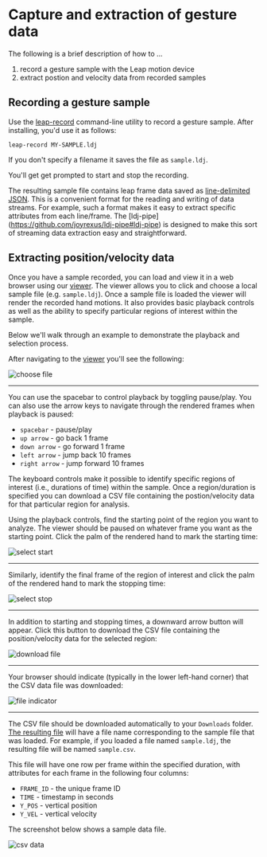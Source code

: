 # Capture and extraction of gesture data

The following is a brief description of how to ... 

1. record a gesture sample with the Leap motion device
2. extract postion and velocity data from recorded samples


## Recording a gesture sample

Use the [leap-record](https://github.com/joyrexus/leap-record#leap-record) command-line utility to record a gesture sample.  After installing, you'd use it as follows:

    leap-record MY-SAMPLE.ldj

If you don't specify a filename it saves the file as `sample.ldj`.

You'll get get prompted to start and stop the recording.

The resulting sample file contains leap frame data saved as [line-delimited JSON](http://en.wikipedia.org/wiki/Line_Delimited_JSON).  This is a convenient format for the reading and writing of data streams.  For example, such a format makes it easy to extract specific attributes from each line/frame.  The [ldj-pipe] (https://github.com/joyrexus/ldj-pipe#ldj-pipe) is designed to make this sort of streaming data extraction easy and straightforward.


## Extracting position/velocity data

Once you have a sample recorded, you can load and view it in a web browser using our
[viewer](http://joyrexus.github.io/sgm/tohf/index.html).  The viewer allows you
to click and choose a local sample file (e.g. `sample.ldj`).  Once a sample
file is loaded the viewer will render the recorded hand motions.  It also
provides basic playback controls as well as the ability to specify particular
regions of interest within the sample.

Below we'll walk through an example to demonstrate the playback and selection
process.

After navigating to the [viewer](http://joyrexus.github.io/sgm/tohf/index.html) you'll see the following: 

![choose file](1-choose.png)

---

You can use the spacebar to control playback by toggling pause/play.  You can
also use the arrow keys to navigate through the rendered frames when playback is paused:

* `spacebar` - pause/play
* `up arrow` - go back 1 frame
* `down arrow` - go forward 1 frame
* `left arrow` - jump back 10 frames
* `right arrow` - jump forward 10 frames

The keyboard controls make it possible to identify specific regions of interest (i.e., durations of time) within the sample.  Once a region/duration is specified you can download a CSV file containing the postion/velocity data for that particular region for analysis.

Using the playback controls, find the starting point of the region you want to
analyze.  The viewer should be paused on whatever frame you want as the
starting point.  Click the palm of the rendered hand to mark the starting time:

![select start](2-start.png)

---

Similarly, identify the final frame of the region of interest and click the
palm of the rendered hand to mark the stopping time:

![select stop](3-stop.png)

---

In addition to starting and stopping times, a downward arrow button will
appear.  Click this button to download the CSV file containing the
position/velocity data for the selected region:

![download file](4-download.png)

---

Your browser should indicate (typically in the lower left-hand corner) that the CSV data file was downloaded:

![file indicator](5-file.png)

---

The CSV file should be downloaded automatically to your `Downloads` folder.
[The resulting file](https://docs.google.com/spreadsheet/ccc?key=0AmrUeNvUdKG1dFlJbUdVRmVCbTNjcVFPUTFRdi1Kb3c&usp=sharing) will have a file name corresponding to the sample file that was loaded.  For example, if you loaded a file named `sample.ldj`, the resulting file will be named `sample.csv`. 

This file will have one row per frame within the specified duration, with
attributes for each frame in the following four columns:

* `FRAME_ID` - the unique frame ID
* `TIME` - timestamp in seconds
* `Y_POS` - vertical position
* `Y_VEL` - vertical velocity


The screenshot below shows a sample data file.

![csv data](6-data.png)
